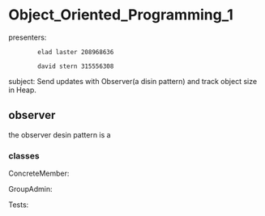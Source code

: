 # Object_Oriented_Programming_1

presenters: 

            elad laster 208968636

            david stern 315556308
            
subject: Send updates with Observer(a disin pattern) and track object size in Heap.

## observer

the observer desin pattern is a

### classes
ConcreteMember:

GroupAdmin:

Tests:
